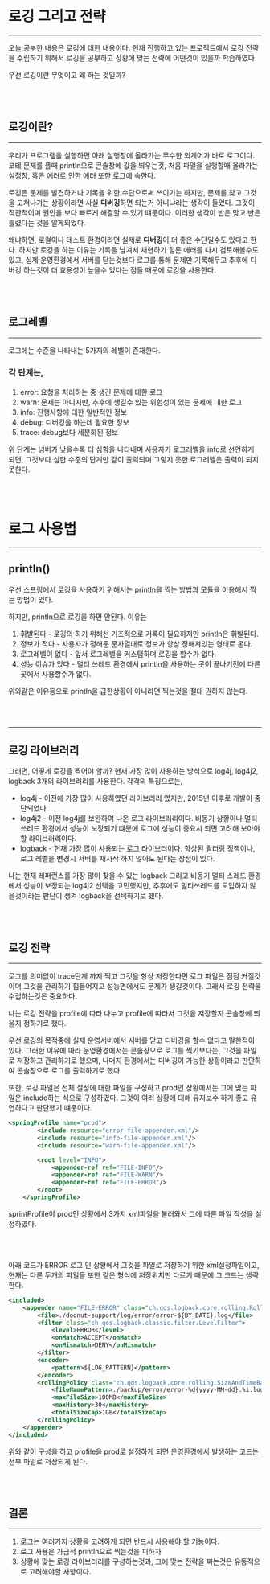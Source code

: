# 로깅 그리고 전략

---

오늘 공부한 내용은 로깅에 대한 내용이다. 현재 진행하고 있는 프로젝트에서 로깅 전략을 수립하기 위해서 로깅을 공부하고 상황에 맞는 
전략에 어떤것이 있을까 학습하였다.

우선 로깅이란 무엇이고 왜 하는 것일까?

<br><br>

## 로깅이란?

---

우리가 프로그램을 실행하면 아래 실행창에 올라가는 무수한 외계어가 바로 로그이다. 코테 문제를 풀때 println으로 콘솔창에
값을 띄우는것, 처음 파일을 실행할때 올라가는 설정창, 혹은 에러로 인한 에러 또한 로그에 속한다.

로깅은 문제를 발견하거나 기록을 위한 수단으로써 쓰이기는 하지만, 문제를 찾고 그것을 고쳐나가는 상황이라면 사실 **디버깅**하면
되는거 아니냐라는 생각이 들었다. 그것이 직관적이며 원인을 보다 빠르게 해결할 수 있기 떄문이다. 이러한 생각이 반은 맞고 반은 틀렸다는 것을
알게되었다.

왜냐하면, 로컬이나 테스트 환경이라면 실제로 **디버깅**이 더 좋은 수단일수도 있다고 한다. 하지만 로깅을 하는 이유는 기록을 남겨서
재현하기 힘든 에러를 다시 검토해볼수도 있고, 실제 운영환경에서 서버를 닫는것보다 로그를 통해 문제만 기록해두고 추후에 디버깅 하는것이 더
효용성이 높을수 있다는 점들 때문에 로깅을 사용한다.

<br><br>

## 로그레벨

---

로그에는 수준을 나타내는 5가지의 레벨이 존재한다.

### 각 단계는,

1. error: 요청을 처리하는 중 생긴 문제에 대한 로그
2. warn: 문제는 아니지만, 추후에 생길수 있는 위험성이 있는 문제에 대한 로그
3. info: 진행사항에 대한 일반적인 정보
4. debug: 디버깅을 하는데 필요한 정보
5. trace: debug보다 세분화된 정보

위 단계는 넘버가 낮을수록 더 심함을 나타내며 사용자가 로그레벨을 info로 선언하게 되면, 그것보다 심한 수준의 단계만 같이 출력되며
그렇지 못한 로그레벨은 출력이 되지 못한다.

<br><br>

# 로그 사용법 

---

## println()


우선 스프링에서 로깅을 사용하기 위해서는 println을 찍는 방법과 모듈을 이용해서 찍는 방법이 있다.

하지만, println으로 로깅을 하면 안된다. 이유는

1. 휘발된다 - 로깅의 하기 위해선 기초적으로 기록이 필요하지만 println은 휘발된다.
2. 정보가 적다 - 사용자가 정해둔 문자열대로 정보가 항상 정해져있는 형태로 온다.
3. 로그레벨이 없다 - 앞서 로그레벨을 커스텀하며 로깅을 할수가 없다.
4. 성능 이슈가 있다 - 멀티 쓰레드 환경에서 println을 사용하는 곳이 끝나기전에 다른곳에서 사용할수가 없다.

위와같은 이유등으로 println을 급한상황이 아니라면 찍는것을 절대 권하지 않는다.

<br><br>

---

## 로깅 라이브러리

그러면, 어떻게 로깅을 찍어야 할까?
현재 가장 많이 사용하는 방식으로 log4j, log4j2, logback 3개의 라이브러리를 사용한다. 각각의 특징으로는,

* log4j - 이전에 가장 많이 사용하였던 라이브러리 였지만, 2015년 이후로 개발이 중단되었다.
* log4j2 - 이전 log4j를 보완하여 나온 로그 라이브러리이다. 비동기 상황이나 멀티 쓰레드 환경에서 성능이 보장되기 떄문에
로그에 성능이 중요시 되면 고려해 보아야 할 라이브러리이다.
* logback - 현재 가장 많이 사용되는 로그 라이브러이다. 향상된 필터링 정책이나, 로그 레벨을 변경시 서버를 재시작 하지 않아도 된다는
장점이 있다.

나는 현재 레퍼런스를 가장 많이 찾을 수 있는 logback 그리고 비동기 멀티 스레드 환경에서 성능이 보장되는 log4j2 선택을 고민했지만,
추후에도 멀티쓰레드를 도입하지 않을것이라는 판단이 생겨 logback을 선택하기로 했다.

<br><br>

## 로깅 전략

---

로그를 의미없이 trace단계 까지 찍고 그것을 항상 저장한다면 로그 파일은 점점 커질것이며 그것을 관리하기 힘들어지고 성능면에서도
문제가 생길것이다. 그래서 로깅 전략을 수립하는것은 중요하다.

나는 로깅 전략을 profile에 따라 나누고 profile에 따라서 그것을 저장할지 콘솔창에 띄울지 정하기로 했다. 

우선 로깅의 목적중에 실제 운영서버에서 서버를 닫고 디버깅을 할수 없다고 말한적이 있다. 그러한 이유에 따라 운영환경에서는
콘솔창으로 로그를 찍기보다는, 그것을 파일로 저장하고 관리하기로 했으며, 나머지 환경에서는 디버깅이 가능한 상황이라고 판단하여
콘솔창으로 로그를 출력하기로 했다.

또한, 로깅 파일은 전체 설정에 대한 파일을 구성하고 prod인 상황에서는 그에 맞는 파일은 include하는 식으로 구성하였다. 그것이
여러 상황에 대해 유지보수 하기 좋고 유연하다고 판단했기 떄문이다.


````xml
<springProfile name="prod">
        <include resource="error-file-appender.xml"/>
        <include resource="info-file-appender.xml"/>
        <include resource="warn-file-appender.xml"/>

        <root level="INFO">
            <appender-ref ref="FILE-INFO"/>
            <appender-ref ref="FILE-WARN"/>
            <appender-ref ref="FILE-ERROR"/>
        </root>
    </springProfile>
````

sprintProfile이 prod인 상황에서 3가지 xml파일을 불러와서 그에 따른 파일 작성을 설정하였다.

<br><br>

아래 코드가 ERROR 로그 인 상황에서 그것을 파일로 저장하기 위한 xml설정파일이고, 현재는 다른 두개의 파일들 또한 같은 형식에 
저장위치만 다르기 때문에 그 코드는 생략한다.


````xml
<included>
    <appender name="FILE-ERROR" class="ch.qos.logback.core.rolling.RollingFileAppender">
        <file>./doonut-support/log/error/error-${BY_DATE}.log</file>
        <filter class="ch.qos.logback.classic.filter.LevelFilter">
            <level>ERROR</level>
            <onMatch>ACCEPT</onMatch>
            <onMismatch>DENY</onMismatch>
        </filter>
        <encoder>
            <pattern>${LOG_PATTERN}</pattern>
        </encoder>
        <rollingPolicy class="ch.qos.logback.core.rolling.SizeAndTimeBasedRollingPolicy">
            <fileNamePattern>./backup/error/error-%d{yyyy-MM-dd}.%i.log</fileNamePattern>
            <maxFileSize>100MB</maxFileSize>
            <maxHistory>30</maxHistory>
            <totalSizeCap>1GB</totalSizeCap>
        </rollingPolicy>
    </appender>
</included>
````

위와 같이 구성을 하고 profile을 prod로 설정하게 되면 운영환경에서 발생하는 코드는 전부 파일로 저장되게 된다.

<br><br>

## 결론

---

1. 로그는 여러가지 상황을 고려하게 되면 반드시 사용해야 할 기능이다.
2. 로그 사용은 가급적 println으로 찍는것을 피하자
3. 상황에 맞는 로깅 라이브러리를 구성하는것과, 그에 맞는 전략을 짜는것은 유동적으로 고려해야할 사항이다.
